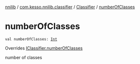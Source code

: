 [nnilib](../../index.md) / [com.kesso.nnilib.classifier](../index.md) / [Classifier](index.md) / [numberOfClasses](./number-of-classes.md)

# numberOfClasses

`val numberOfClasses: `[`Int`](https://kotlinlang.org/api/latest/jvm/stdlib/kotlin/-int/index.html)

Overrides [IClassifier.numberOfClasses](../-i-classifier/number-of-classes.md)

number of classes

